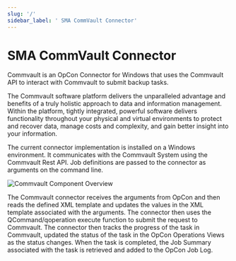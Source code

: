 ```yaml
---
slug: '/'
sidebar_label: ' SMA CommVault Connector'
---
```


# SMA CommVault Connector

Commvault is an OpCon Connector for Windows that uses the Commvault API to interact with Commvault to submit backup tasks.

The Commvault software platform delivers the unparalleled advantage and benefits of a truly holistic approach to data and information management. Within the platform, tightly integrated, powerful software delivers functionality throughout your physical and virtual environments to protect and recover data, manage costs and complexity, and gain better insight into your information.

The current connector implementation is installed on a Windows environment. It communicates with the Commvault System using the Commvault Rest API. Job definitions are passed to the connector as arguments on the command line.

![Commvault Component Overview](../static/img/commvault-component-overview.png)

The Commvault connector receives the arguments from OpCon and then reads the defined XML template and updates the values in the XML template associated with the arguments. The connector then uses the QCommand/qoperation execute function to submit the request to Commvault. The connector then tracks the progress of the task in Commvault, updated the status of the task in the OpCon Operations Views as the status changes. When the task is completed, the Job Summary associated with the task is retrieved and added to the OpCon Job Log.